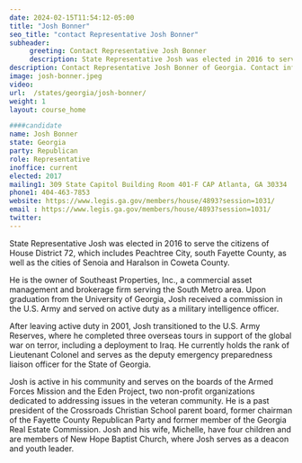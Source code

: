 ```yaml
---
date: 2024-02-15T11:54:12-05:00
title: "Josh Bonner"
seo_title: "contact Representative Josh Bonner"
subheader:
     greeting: Contact Representative Josh Bonner
     description: State Representative Josh was elected in 2016 to serve the citizens of House District 72, which includes Peachtree City, south Fayette County, as well as the cities of Senoia and Haralson in Coweta County.
description: Contact Representative Josh Bonner of Georgia. Contact information for Josh Bonner includes email address, phone number, and mailing address.
image: josh-bonner.jpeg
video:
url:  /states/georgia/josh-bonner/
weight: 1
layout: course_home

####candidate
name: Josh Bonner
state: Georgia
party: Republican
role: Representative
inoffice: current
elected: 2017
mailing1: 309 State Capitol Building Room 401-F CAP Atlanta, GA 30334
phone1: 404-463-7853
website: https://www.legis.ga.gov/members/house/4893?session=1031/
email : https://www.legis.ga.gov/members/house/4893?session=1031/
twitter:
---
```


State Representative Josh was elected in 2016 to serve the citizens of House District 72, which includes Peachtree City, south Fayette County, as well as the cities of Senoia and Haralson in Coweta County.

He is the owner of Southeast Properties, Inc., a commercial asset management and brokerage firm serving the South Metro area. Upon graduation from the University of Georgia, Josh received a commission in the U.S. Army and served on active duty as a military intelligence officer.

After leaving active duty in 2001, Josh transitioned to the U.S. Army Reserves, where he completed three overseas tours in support of the global war on terror, including a deployment to Iraq. He currently holds the rank of Lieutenant Colonel and serves as the deputy emergency preparedness liaison officer for the State of Georgia.

Josh is active in his community and serves on the boards of the Armed Forces Mission and the Eden Project, two non-profit organizations dedicated to addressing issues in the veteran community. He is a past president of the Crossroads Christian School parent board, former chairman of the Fayette County Republican Party and former member of the Georgia Real Estate Commission. Josh and his wife, Michelle, have four children and are members of New Hope Baptist Church, where Josh serves as a deacon and youth leader.
